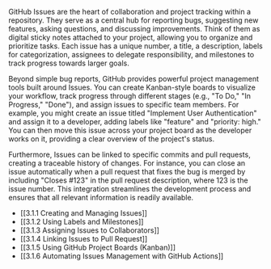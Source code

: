 GitHub Issues are the heart of collaboration and project tracking within a repository. They serve as a central hub for reporting bugs, suggesting new features, asking questions, and discussing improvements. Think of them as digital sticky notes attached to your project, allowing you to organize and prioritize tasks. Each issue has a unique number, a title, a description, labels for categorization, assignees to delegate responsibility, and milestones to track progress towards larger goals.

Beyond simple bug reports, GitHub provides powerful project management tools built around Issues. You can create Kanban-style boards to visualize your workflow, track progress through different stages (e.g., "To Do," "In Progress," "Done"), and assign issues to specific team members. For example, you might create an issue titled "Implement User Authentication" and assign it to a developer, adding labels like "feature" and "priority: high." You can then move this issue across your project board as the developer works on it, providing a clear overview of the project's status.

Furthermore, Issues can be linked to specific commits and pull requests, creating a traceable history of changes. For instance, you can close an issue automatically when a pull request that fixes the bug is merged by including "Closes #123" in the pull request description, where 123 is the issue number. This integration streamlines the development process and ensures that all relevant information is readily available.

- [[3.1.1 Creating and Managing Issues]]
- [[3.1.2 Using Labels and Milestones]]
- [[3.1.3 Assigning Issues to Collaborators]]
- [[3.1.4 Linking Issues to Pull Request]]
- [[3.1.5 Using GitHub Project Boards (Kanban)]]
- [[3.1.6 Automating Issues Management with GitHub Actions]]